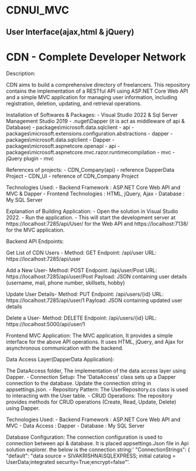# CDNUI_MVC
User Interface(ajax,html &amp; jQuery)
--------------------------------------------------------------

# CDN - Complete Developer Network

Description:

CDN aims to build a comprehensive directory of freelancers. This repository contains the implementation of a RESTful API using ASP.NET Core Web API and a simple MVC application for managing user information, including registration, deletion, updating, and retrieval operations.

Installation of Softwares & Packages:
       - Visual Studio 2022 & Sql Server Management Studio 2019
       - .nuget\Dapper (it is act as middleware of api & Database)
       - packages\microsoft.data.sqlclient - api
       - packages\microsoft.extensions.configuration.abstractions - dapper
       - packages\microsoft.data.sqlclient - Dapper
       - packages\microsoft.aspnetcore.openapi - api
       - packages\microsoft.aspnetcore.mvc.razor.runtimecompilation - mvc
       - jQuery plugin - mvc

References of projects:
      - CDN_Company(api) - reference DapperData Project
      - CDN_UI - reference of CDN_Company Project

 Technologies Used:
       -  Backend Framework :  ASP.NET Core Web API and MVC & Dapper
       -  Frontend Technologies :  HTML, jQuery, Ajax
       -  Database :  My SQL Server 

Explanation of Building  Application:
     - Open the solution in Visual Studio 2022.
     - Run the application.
     - This will start the development server at https://localhost:7285/api/User/    for the  Web API and https://localhost:7138/ for the MVC application.

Backend API Endpoints: 

Get List of CDN Users - 
Method: GET
Endpoint: /api/user
URL: https://localhost:7285/api/user

Add a New User-
Method: POST
Endpoint: /api/user/Post
URL: https://localhost:7285/api/user/Post
Payload: JSON containing user details (username, mail, phone number, skillsets, hobby)

Update User Details-
Method: PUT
Endpoint: /api/users/{id}
URL: https://localhost:7285/api/user/1
Payload: JSON containing updated user details

Delete a User-
Method: DELETE
Endpoint: /api/users/{id}
URL: https://localhost:5000/api/user/1

Frontend MVC Application:
The MVC application, It provides a simple interface for the above API operations. It uses HTML, jQuery, and Ajax for asynchronous communication with the backend.

Data Access Layer(DapperData Application):

The DataAccess folder, The implementation of the data access layer using Dapper. 
     - Connection Setup: The 'DataAccess' class sets up a Dapper connection to the database. Update the connection string in appsettings.json.
     - Repository Pattern: The UserRepository.cs class is used to interacting with the User table.
     - CRUD Operations: The repository provides methods for CRUD operations (Create, Read, Update, Delete) using Dapper.

Technologies Used:
       -  Backend Framework :  ASP.NET Core Web API and MVC 
       -  Data Access :  Dapper
       -  Database :  My SQL Server

Database Configuration:
The connection configuration is used to connection between api & database. It is placed appsettings.Json file in Api solution explorer. the below is the connection string:' "ConnectionStrings": {
  "default": "data source = SIVAKRISHNA\\SQLEXPRESS; initial catalog = UserData;integrated security=True;encrypt=false"'.



